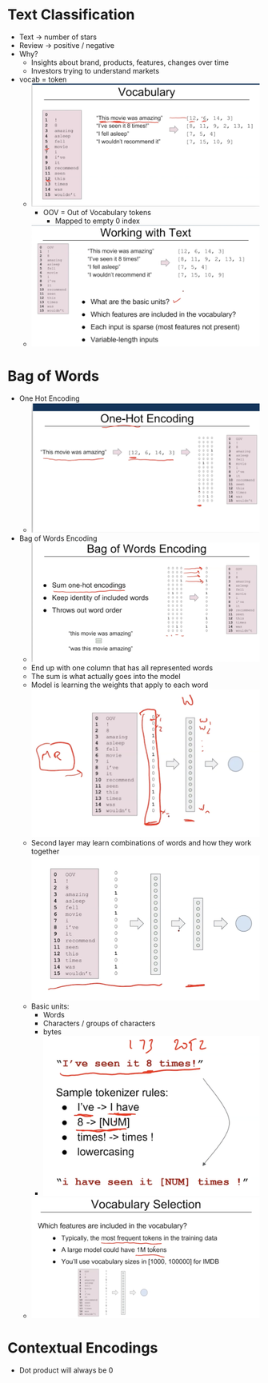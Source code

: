# Text Classification
- Text -> number of stars
- Review -> positive / negative
- Why?
	- Insights about brand, products, features, changes over time
	- Investors trying to understand markets
- vocab = token
	- ![](Pasted%20image%2020240304182949.png)
		- OOV = Out of Vocabulary tokens
			- Mapped to empty 0 index
	- ![](Pasted%20image%2020240304202130.png)

# Bag of Words
- One Hot Encoding
	- ![](Pasted%20image%2020240304202704.png)
- Bag of Words Encoding
	- ![](Pasted%20image%2020240304202915.png)
	- End up with one column that has all represented words
	- The sum is what actually goes into the model
	- Model is learning the weights that apply to each word ![](Pasted%20image%2020240304203345.png)
	- Second layer may learn combinations of words and how they work together ![](Pasted%20image%2020240304203533.png)
	- Basic units:
		- Words
		- Characters / groups of characters
		- bytes
		- ![](Pasted%20image%2020240304203958.png)
	- ![](Pasted%20image%2020240304204156.png)
# Contextual Encodings
- Dot product will always be 0